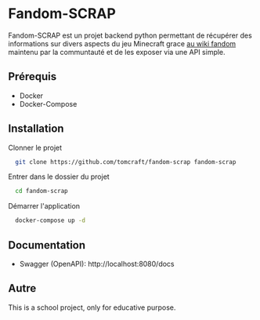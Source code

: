 
# Fandom-SCRAP

Fandom-SCRAP est un projet backend python permettant de récupérer des informations sur divers aspects du jeu Minecraft grace [au wiki fandom](https://minecraft.fandom.com/wiki/Minecraft_Wiki) maintenu par la communtauté et de les exposer via une API simple.
## Prérequis

- Docker
- Docker-Compose

## Installation

Clonner le projet

```bash
  git clone https://github.com/tomcraft/fandom-scrap fandom-scrap
```

Entrer dans le dossier du projet

```bash
  cd fandom-scrap
```

Démarrer l'application

```bash
  docker-compose up -d
```

## Documentation

- Swagger (OpenAPI): http://localhost:8080/docs

## Autre

This is a school project, only for educative purpose.